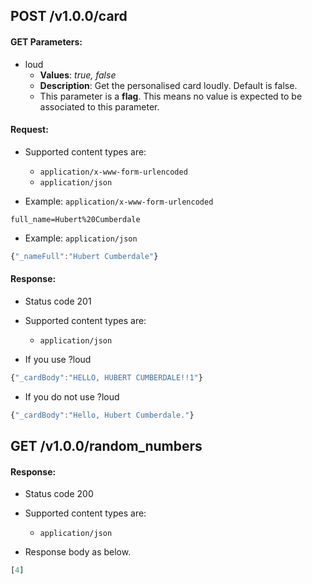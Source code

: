 ## POST /v1.0.0/card

#### GET Parameters:

- loud
     - **Values**: *true, false*
     - **Description**: Get the personalised card loudly. Default is false.
     - This parameter is a **flag**. This means no value is expected to be associated to this parameter.


#### Request:

- Supported content types are:

    - `application/x-www-form-urlencoded`
    - `application/json`

- Example: `application/x-www-form-urlencoded`

```
full_name=Hubert%20Cumberdale
```

- Example: `application/json`

```javascript
{"_nameFull":"Hubert Cumberdale"}
```

#### Response:

- Status code 201

- Supported content types are:

    - `application/json`

- If you use ?loud

```javascript
{"_cardBody":"HELLO, HUBERT CUMBERDALE!!1"}
```

- If you do not use ?loud

```javascript
{"_cardBody":"Hello, Hubert Cumberdale."}
```

## GET /v1.0.0/random_numbers

#### Response:

- Status code 200

- Supported content types are:

    - `application/json`

- Response body as below.

```javascript
[4]
```


